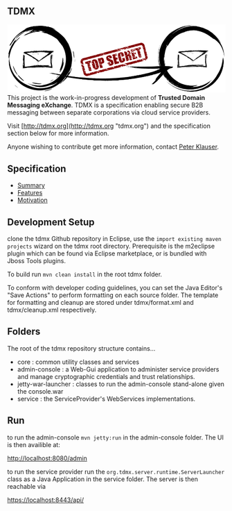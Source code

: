## TDMX
![TDMX Logo](https://raw.githubusercontent.com/TDMX/tdmx/master/wiki/images/www/tdmx.png)
This project is the work-in-progress development of **Trusted Domain Messaging eXchange**. TDMX is a specification enabling secure B2B messaging between separate corporations via cloud service providers.

Visit [http://tdmx.org](http://tdmx.org "tdmx.org") and the specification section below for more information.

Anyone wishing to contribute get more information, contact [Peter Klauser](https://github.com/pjklauser "Peter Klauser").
## Specification
 - [Summary](https://github.com/TDMX/tdmx/master/wiki/Introduction.md)
  - [Features](https://github.com/TDMX/tdmx/master/wiki/Introduction.md#Features)
  - [Motivation](https://github.com/TDMX/tdmx/master/wiki/Motivation.md)
## Development Setup
clone the tdmx Github repository
in Eclipse, use the `import existing maven projects` wizard on the tdmx root directory. Prerequisite is the m2eclipse plugin which can be found via Eclipse marketplace, or is bundled with Jboss Tools plugins. 

To build run `mvn clean install` in the root tdmx folder.

To conform with developer coding guidelines, you can set the Java Editor's "Save Actions" to perform formatting on each source folder. The template for formatting and cleanup are stored under tdmx/format.xml and tdmx/cleanup.xml respectively.

## Folders
The root of the tdmx repository structure contains...

- core : common utility classes and services
- admin-console : a Web-Gui application to administer service providers and manage cryptographic credentials and trust relationships.
- jetty-war-launcher : classes to run the admin-console stand-alone given the console.war
- service : the ServiceProvider's WebServices implementations.

## Run
to run the admin-console `mvn jetty:run` in the admin-console folder. The UI is then availible at:

[http://localhost:8080/admin](http://localhost:8080/admin)

to run the service provider run the  `org.tdmx.server.runtime.ServerLauncher` class as a Java Application in the service folder. The server is then reachable via

[https://localhost:8443/api/](https://localhost:8443/api/)



  
  